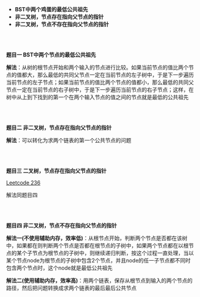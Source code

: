 * **BST中两个鸡蛋的最低公共祖先**
* **非二叉树，节点存在指向父节点的指针**
* **非二叉树，节点不存在指向父节点的指针**

<br>
<br>

**题目一  BST中两个节点的最低公共祖先**

**解法**：从树的根节点开始和两个输入的节点进行比较。如果当前节点的值比两个节点的值都大，那么最低的共同父节点一定在当前节点的左子树中，于是下一步遍历当前节点的左子节点；如果当前节点的值比两个节点的值都小，那么最低的共同父节点一定在当前节点的右子树中，于是下一步遍历当前节点的右子节点；这样，在树中从上到下找到的第一个在两个输入节点的值之间的节点就是最低的公共祖先

<br>
<br>

**题目二  非二叉树，节点存在指向父节点的指针**

**解法**：可以转化为求两个链表的第一个公共节点的问题

<br>
<br>

**题目三  二叉树，节点存在指向父节点的指针**

[Leetcode 236](https://leetcode.com/problems/lowest-common-ancestor-of-a-binary-tree/description/)

解法同题目四

<br>
<br>

**题目四  非二叉树，节点不存在指向父节点的指针**

**解法一(不使用辅助内存，效率低)**：从根节点开始，判断两个节点是否都在该树中，如果都在则判断两个节点是否都在根节点的子树中，如果两个节点都在以根节点的某个子节点为根节点的子树中，则继续递归判断，按这个过程一直处理，当以某个节点node为根节点的子树中包含2个节点，并且node的任一子节点都不同时包含两个节点时，这个node就是最低公共祖先

**解法二(使用辅助内存，效率高)**：用两个链表，保存从根节点到输入的两个节点的路径，然后把问题转换成求两个链表的最后最后公共节点